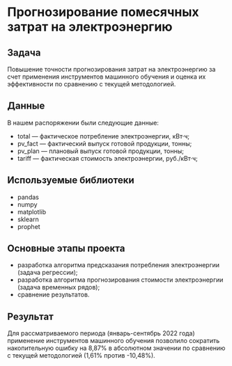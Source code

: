 # Прогнозирование помесячных затрат на электроэнергию

## Задача

Повышение точности прогнозирования затрат на электроэнергию за счет применения инструментов машинного обучения и оценка их эффективности по сравнению с текущей методологией.

## Данные

В нашем распоряжении были следующие данные:
- total — фактическое потребление электроэнергии, кВт·ч;
- pv_fact — фактический выпуск готовой продукции, тонны;
- pv_plan — плановый выпуск готовой продукции, тонны;
- tariff — фактическая стоимость электроэнергии, руб./кВт·ч;

## Используемые библиотеки
- pandas
- numpy
- matplotlib
- sklearn
- prophet

## Основные этапы проекта
- разработка алгоритма предсказания потребления электроэнергии (задача регрессии);
- разработка алгоритма прогнозирования стоимости электроэнергии (задача временных рядов);
- сравнение результатов.

## Результат
Для рассматриваемого периода (январь-сентябрь 2022 года) применение инструментов машинного обучения позволило сократить накопительную ошибку на 8,87% в абсолютном значении по сравнению с текущей методологией (1,61% против -10,48%).
